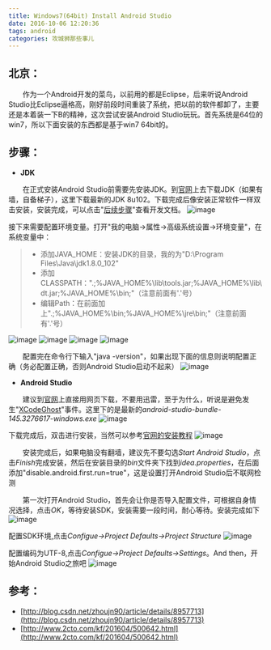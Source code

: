 ```yaml
---
title: Windows7(64bit) Install Android Studio
date: 2016-10-06 12:20:36
tags: android
categories: 攻城狮那些事儿
---
```


## 北京：

&emsp;&emsp;作为一个Android开发的菜鸟，以前用的都是Eclipse，后来听说Android Studio比Eclipse逼格高，刚好前段时间重装了系统，把以前的软件都卸了，主要还是本着装一下B的精神，这次尝试安装Android Studio玩玩。首先系统是64位的win7，所以下面安装的东西都是基于win7 64bit的。

<!--more-->

## 步骤：

- **JDK**

&emsp;&emsp;在正式安装Android Studio前需要先安装JDK。到[官网](https://www.oracle.com/index.html)上去下载JDK（如果有墙，自备梯子），这里下载最新的JDK 8u102。下载完成后像安装正常软件一样双击安装，安装完成，可以点击"[后续步骤](http://docs.oracle.com/javase/8/docs/)"查看开发文档。
![image](http://ocww00tfq.bkt.clouddn.com/android_studio/down_jdk_01.png)

接下来需要配置环境变量。打开"我的电脑->属性->高级系统设置->环境变量"，在系统变量中：

> - 添加JAVA\_HOME：安装JDK的目录，我的为"D:\Program Files\Java\jdk1.8.0_102"
> - 添加CLASSPATH：".;%JAVA_HOME%\lib\tools.jar;%JAVA_HOME%\lib\dt.jar;%JAVA_HOME%\bin;"（注意前面有'.'号）
> - 编辑Path：在前面加上".;%JAVA_HOME%\bin;%JAVA_HOME%\jre\bin;"（注意前面有'.'号）

![image](http://ocww00tfq.bkt.clouddn.com/android_studio/jdk_edt_01.png)
![image](http://ocww00tfq.bkt.clouddn.com/android_studio/jdk_edt_02.png)
![image](http://ocww00tfq.bkt.clouddn.com/android_studio/jdk_edt_03.png)
![image](http://ocww00tfq.bkt.clouddn.com/android_studio/jdk_edt_04.png)

&emsp;&emsp;配置完在命令行下输入"java -version"，如果出现下面的信息则说明配置正确（务必配置正确，否则Android Studio启动不起来）
![image](http://ocww00tfq.bkt.clouddn.com/android_studio/jdk_edt_05.png)

- **Android Studio**

&emsp;&emsp;建议到[官网](https://developer.android.com/studio/index.html)上直接用网页下载，不要用迅雷，至于为什么，听说是避免发生"[XCodeGhost](https://www.zhihu.com/question/35721299)"事件。这里下的是最新的*android-studio-bundle-145.3276617-windows.exe*
![image](http://ocww00tfq.bkt.clouddn.com/android_studio/android_studio_01.png)

下载完成后，双击进行安装，当然可以参考[官网的安装教程](https://developer.android.com/studio/install.html)
![image](http://ocww00tfq.bkt.clouddn.com/android_studio/sdk_path.png)

&emsp;&emsp;安装完成后，如果电脑没有翻墙，建议先不要勾选*Start Android Studio*，点击*Finish*完成安装，然后在安装目录的*bin*文件夹下找到*idea.properties*，在后面添加"disable.android.first.run=true"，这是设置打开Android Studio后不联网检测

&emsp;&emsp;第一次打开Android Studio，首先会让你是否导入配置文件，可根据自身情况选择，点击*OK*，等待安装SDK，安装需要一段时间，耐心等待。安装完成如下
![image](http://ocww00tfq.bkt.clouddn.com/android_studio/install_finish_01.png)

配置SDK环境,点击*Configue->Project Defaults->Project Structure*
![image](http://ocww00tfq.bkt.clouddn.com/android_studio/install_finish_02.png)

配置编码为UTF-8,点击*Configue->Project Defaults->Settings*。And then，开始Android Studio之旅吧
![image](http://ocww00tfq.bkt.clouddn.com/android_studio/settings_utf8.png)

## 参考：
- [http://blog.csdn.net/zhoujn90/article/details/8957713](http://blog.csdn.net/zhoujn90/article/details/8957713)
- [http://www.2cto.com/kf/201604/500642.html](http://www.2cto.com/kf/201604/500642.html)